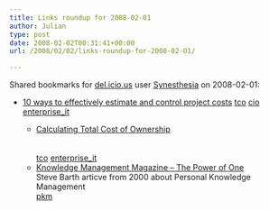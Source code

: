 ```yaml
---
title: Links roundup for 2008-02-01
author: Julian
type: post
date: 2008-02-02T00:31:41+00:00
url: /2008/02/02/links-roundup-for-2008-02-01/

---
```

Shared bookmarks for [del.icio.us][1] user [Synesthesia][2] on 2008-02-01:

  * [10 ways to effectively estimate and control project costs][3] 
    [tco][4] [cio][5] [enterprise_it][6] </li> 
    
      * [Calculating Total Cost of Ownership][7]  
        <br>   
        [tco][4] [enterprise_it][6] 
      * [Knowledge Management Magazine &#8211; The Power of One][8]  
        Steve Barth articve from 2000 about Personal Knowledge Management   
        [pkm][9] </ul>

 [1]: http://del.icio.us/
 [2]: http://del.icio.us/synesthesia
 [3]: http://articles.techrepublic.com.com/5100-10878-6078705.html
 [4]: http://del.icio.us/synesthesia/tco
 [5]: http://del.icio.us/synesthesia/cio
 [6]: http://del.icio.us/synesthesia/enterprise_it
 [7]: http://www.e-gov.gr/local/ism-egov/resources-ism/Calculating%20Total%20Cost%20of%20Ownership.pdf
 [8]: http://www.quantum3.co.za/KMM%20Article%20Dec2000.htm
 [9]: http://del.icio.us/synesthesia/pkm